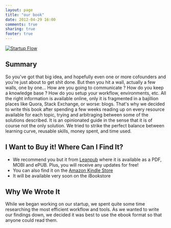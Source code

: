 ```yaml
---
layout: page
title: "our book"
date: 2012-04-29 16:00
comments: true
sharing: true
footer: true
---
```




[![Startup Flow](http://titlepages.leanpub.com/startupflow/bookpage?1335536785)](http://leanpub.com/startupflow)


## Summary
So you've got that big idea, and hopefully even one or more cofounders and you're just about to get shit done. But then you hit a wall, actually a few walls, one by one... How are you going to communicate ? How do you keep a knowledge base ? How do you setup your workflow, environments, etc. All the right information is available online, only it is fragmented in a bajillion places like Quora, Stack Exchange, or worse: blogs. That's why we decided to write this book after spending a few weeks reading up on every resource available for each topic, trying and arbitraging between some of the solutions described. It is an opinionated guide in the sense that it is of course not the only solution. We tried to strike the perfect balance between learning curve, reusable skills, money spent, and time used.

## I Want to Buy it! Where Can I Find It?

* We recommend you but it from [Leanpub](http://leanpub.com/startupflow) where
it is available as a PDF, MOBI and ePUB. Plus, you will receive any updates for free!
* You can also find it on the [Amazon Kindle Store](http://www.amazon.com/dp/B007XR9FX6)
* It will be available very soon on the iBookstore

## Why We Wrote It
While we began working on our startup, we spent quite some time researching the most 
efficient workflow and tools. As we wanted to write our findings down, we decided it 
was best to use the ebook format so that anyone could read them.  
